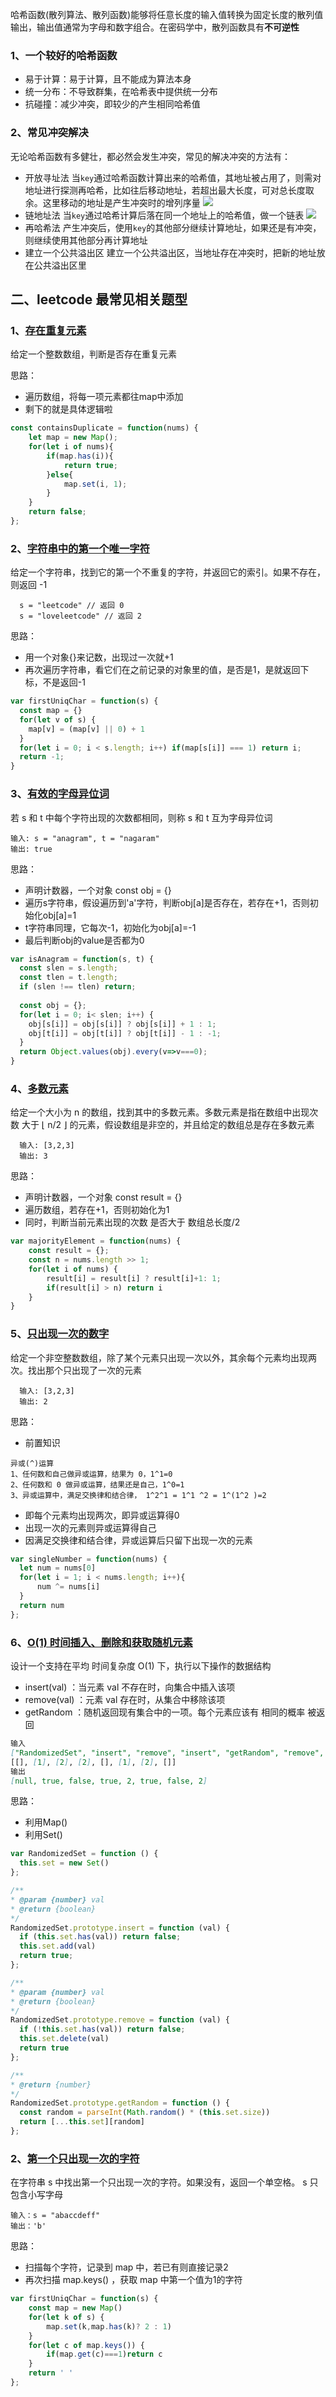 
哈希函数(散列算法、散列函数)能够将任意长度的输入值转换为固定长度的散列值输出，输出值通常为字母和数字组合。在密码学中，散列函数具有**不可逆性**

### 1、一个较好的哈希函数
* 易于计算：易于计算，且不能成为算法本身
* 统⼀分布：不导致群集，在哈希表中提供统一分布
* 抗碰撞：减少冲突，即较少的产生相同哈希值

### 2、常见冲突解决
⽆论哈希函数有多健壮，都必然会发⽣冲突，常见的解决冲突的方法有：
* 开放寻址法
当`key`通过哈希函数计算出来的哈希值，其地址被占用了，则需对地址进行探测再哈希，比如往后移动地址，若超出最大长度，可对总长度取余。这里移动的地址是产生冲突时的增列序量
![](https://oscimg.oschina.net/oscnet/up-465c555b378f41f39fd21ca8290b09a0e62.png)
* 链地址法
当`key`通过哈希计算后落在同一个地址上的哈希值，做一个链表
![](https://oscimg.oschina.net/oscnet/up-38bc58a5fc0a5acc6d4026d0e4d4b8edfed.png)
* 再哈希法
产生冲突后，使⽤`key`的其他部分继续计算地址，如果还是有冲突，则继续使⽤其他部分再计算地址
* 建⽴⼀个公共溢出区
建⽴⼀个公共溢出区，当地址存在冲突时，把新的地址放在公共溢出区⾥

## 二、leetcode 最常见相关题型
### 1、[存在重复元素](https://leetcode-cn.com/problems/contains-duplicate/)
给定一个整数数组，判断是否存在重复元素

思路：
* 遍历数组，将每一项元素都往map中添加
* 剩下的就是具体逻辑啦

```ts
const containsDuplicate = function(nums) {
    let map = new Map();
    for(let i of nums){
        if(map.has(i)){
            return true;
        }else{
            map.set(i, 1);
        }
    }
    return false;
};
```
### 2、[字符串中的第一个唯一字符](https://leetcode-cn.com/problems/first-unique-character-in-a-string/)
给定一个字符串，找到它的第一个不重复的字符，并返回它的索引。如果不存在，则返回 -1
```
  s = "leetcode" // 返回 0
  s = "loveleetcode" // 返回 2
```

思路：
* 用一个对象{}来记数，出现过一次就+1
* 再次遍历字符串，看它们在之前记录的对象里的值，是否是1，是就返回下标，不是返回-1

```ts
var firstUniqChar = function(s) {
  const map = {}
  for(let v of s) {
    map[v] = (map[v] || 0) + 1
  }
  for(let i = 0; i < s.length; i++) if(map[s[i]] === 1) return i;
  return -1;
}
```
### 3、[有效的字母异位词](https://leetcode-cn.com/problems/valid-anagram/)
若 s 和 t 中每个字符出现的次数都相同，则称 s 和 t 互为字母异位词
```
输入: s = "anagram", t = "nagaram"
输出: true
```
思路：
* 声明计数器，一个对象 const obj = {}
* 遍历s字符串，假设遍历到'a'字符，判断obj[a]是否存在，若存在+1，否则初始化obj[a]=1
* t字符串同理，它每次-1，初始化为obj[a]=-1
* 最后判断obj的value是否都为0

```ts
var isAnagram = function(s, t) {
  const slen = s.length;
  const tlen = t.length;
  if (slen !== tlen) return;  
  
  const obj = {};
  for(let i = 0; i< slen; i++) {
    obj[s[i]] = obj[s[i]] ? obj[s[i]] + 1 : 1;
    obj[t[i]] = obj[t[i]] ? obj[t[i]] - 1 : -1;
  }
  return Object.values(obj).every(v=>v===0);
}
```

### 4、[多数元素](https://leetcode-cn.com/problems/majority-element/)
给定一个大小为 n 的数组，找到其中的多数元素。多数元素是指在数组中出现次数 大于 ⌊ n/2 ⌋ 的元素，假设数组是非空的，并且给定的数组总是存在多数元素

```
  输入: [3,2,3]
  输出: 3
```

思路：
* 声明计数器，一个对象 const result = {}
* 遍历数组，若存在+1，否则初始化为1
* 同时，判断当前元素出现的次数 是否大于 数组总长度/2

```ts
var majorityElement = function(nums) {
    const result = {};
    const n = nums.length >> 1;
    for(let i of nums) {
        result[i] = result[i] ? result[i]+1: 1;
        if(result[i] > n) return i
    }
}
```
### 5、[只出现一次的数字](https://leetcode-cn.com/problems/single-number/)
给定一个非空整数数组，除了某个元素只出现一次以外，其余每个元素均出现两次。找出那个只出现了一次的元素
```
  输入: [3,2,3]
  输出: 2
```
思路：
* 前置知识
```
异或(^)运算
1、任何数和自己做异或运算，结果为 0，1^1=0
2、任何数和 0 做异或运算，结果还是自己，1^0=1
3、异或运算中，满足交换律和结合律， 1^2^1 = 1^1 ^2 = 1^(1^2 )=2
```
* 即每个元素均出现两次，即异或运算得0
* 出现一次的元素则异或运算得自己
* 因满足交换律和结合律，异或运算后只留下出现一次的元素

```ts
var singleNumber = function(nums) {
  let num = nums[0]
  for(let i = 1; i < nums.length; i++){
      num ^= nums[i]
  }
  return num
};
```

### 6、[O(1) 时间插入、删除和获取随机元素](https://leetcode-cn.com/problems/insert-delete-getrandom-o1/)
设计⼀个⽀持在平均 时间复杂度 O(1) 下，执⾏以下操作的数据结构
* insert(val) ：当元素 val 不存在时，向集合中插⼊该项
* remove(val) ：元素 val 存在时，从集合中移除该项
* getRandom ：随机返回现有集合中的⼀项。每个元素应该有 相同的概率 被返回
```md
输入
["RandomizedSet", "insert", "remove", "insert", "getRandom", "remove", "insert", "getRandom"]
[[], [1], [2], [2], [], [1], [2], []]
输出
[null, true, false, true, 2, true, false, 2]
```
思路：
* 利用Map()
* 利用Set()
```js
var RandomizedSet = function () {
  this.set = new Set()
};

/** 
* @param {number} val
* @return {boolean}
*/
RandomizedSet.prototype.insert = function (val) {
  if (this.set.has(val)) return false;
  this.set.add(val)
  return true;
};

/** 
* @param {number} val
* @return {boolean}
*/
RandomizedSet.prototype.remove = function (val) {
  if (!this.set.has(val)) return false;
  this.set.delete(val)
  return true
};

/**
* @return {number}
*/
RandomizedSet.prototype.getRandom = function () {
  const random = parseInt(Math.random() * (this.set.size))
  return [...this.set][random]
};
```

### 2、[第⼀个只出现⼀次的字符](https://leetcode-cn.com/problems/di-yi-ge-zhi-chu-xian-yi-ci-de-zi-fu-lcof/)
在字符串 s 中找出第⼀个只出现⼀次的字符。如果没有，返回⼀个单空格。 s 只包含⼩写字⺟
```
输入：s = "abaccdeff"
输出：'b'
```
思路：
* 扫描每个字符，记录到 map 中，若已有则直接记录2
* 再次扫描 map.keys() ，获取 map 中第一个值为1的字符
```js
var firstUniqChar = function(s) {
    const map = new Map()
    for(let k of s) {
        map.set(k,map.has(k)? 2 : 1)
    }
    for(let c of map.keys()) {
        if(map.get(c)===1)return c
    }
    return ' '
};
```